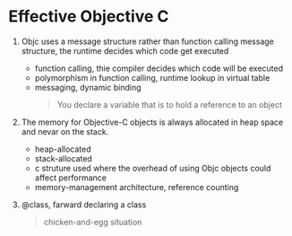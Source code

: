 # Effective Objective C

1. Objc uses a message structure rather than function calling
     message structure, the runtime decides which code get executed
    * function calling, thie compiler decides which code will be executed
    * polymorphism in function calling, runtime lookup in virtual table
    * messaging, dynamic binding
        >  You declare a variable that is to hold a reference to an object

2. The memory for Objective-C objects is always allocated in heap space and nevar on the stack.
   * heap-allocated 
   * stack-allocated
   * c struture used where the overhead of using Objc objects could affect performance
   * memory-management architecture,  reference counting

3. @class, farward declaring a class
   > chicken-and-egg situation
    
